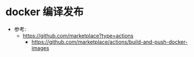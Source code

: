# docker 编译发布

* 参考:
	* https://github.com/marketplace?type=actions
		* https://github.com/marketplace/actions/build-and-push-docker-images


